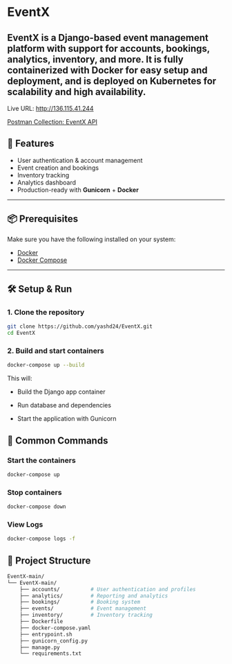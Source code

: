 # EventX

EventX is a Django-based event management platform with support for accounts, bookings, analytics, inventory, and more.
It is fully containerized with Docker for easy setup and deployment, and is deployed on Kubernetes for scalability and high availability.
---
Live URL:  http://136.115.41.244

[Postman Collection: EventX API](https://www.postman.com/orange-comet-842903/workspace/eventx-api/collection/27788962-aa7fafa2-bc7d-4144-81ee-576cd62d7c05?action=share&source=copy-link&creator=27788962)

## 🚀 Features
- User authentication & account management
- Event creation and bookings
- Inventory tracking
- Analytics dashboard
- Production-ready with **Gunicorn** + **Docker**

---

## 📦 Prerequisites
Make sure you have the following installed on your system:
- [Docker](https://docs.docker.com/get-docker/)
- [Docker Compose](https://docs.docker.com/compose/)

---

## 🛠️ Setup & Run

### 1. Clone the repository
```bash
git clone https://github.com/yashd24/EventX.git
cd EventX
```

### 2. Build and start containers
```bash
docker-compose up --build

```
This will:

- Build the Django app container

- Run database and dependencies

- Start the application with Gunicorn

## 🐳 Common Commands
### Start the containers
```bash
docker-compose up
```
### Stop containers
```bash
docker-compose down
```
### View Logs
```bash
docker-compose logs -f
```

## 📂 Project Structure
```bash
EventX-main/
└── EventX-main/
    ├── accounts/          # User authentication and profiles
    ├── analytics/         # Reporting and analytics
    ├── bookings/          # Booking system
    ├── events/            # Event management
    ├── inventory/         # Inventory tracking
    ├── Dockerfile
    ├── docker-compose.yaml
    ├── entrypoint.sh
    ├── gunicorn_config.py
    ├── manage.py
    └── requirements.txt
```

